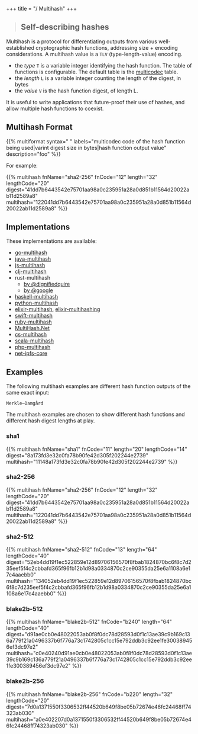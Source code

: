 +++
title = "/ Multihash"
+++

> ## Self-describing hashes

Multihash is a protocol for differentiating outputs from various well-established cryptographic hash functions, addressing size + encoding considerations. A multihash value is a `TLV` (type-length-value) encoding.

- the _type_ `T` is a variable integer identifying the hash function. The table of functions is configurable. The default table is the [multicodec](./multicodec) table.
- the _length_ `L` is a variable integer counting the length of the digest, in bytes
- the _value_ `V` is the hash function digest, of length L.

It is useful to write applications that future-proof their use of hashes, and allow multiple hash functions to coexist.

## Multihash Format


{{% multiformat
  syntax="<hash-func-type> <digest-length> <digest-value>"
  labels="multicodec code of the hash function being used|varint digest size in bytes|hash function output value"
  description="foo"
%}}

For example:

{{% multihash
  fnName="sha2-256"
  fnCode="12"
  length="32"
  lengthCode="20"
  digest="41dd7b6443542e75701aa98a0c235951a28a0d851b11564d20022ab11d2589a8"
  multihash="122041dd7b6443542e75701aa98a0c235951a28a0d851b11564d20022ab11d2589a8"
%}}

## Implementations

These implementations are available:

- [go-multihash](//github.com/multiformats/go-multihash)
- [java-multihash](//github.com/multiformats/java-multihash)
- [js-multihash](//github.com/multiformats/js-multihash)
- [clj-multihash](//github.com/multiformats/clj-multihash)
- rust-multihash
  - [by @dignifiedquire](//github.com/dignifiedquire/rust-multihash)
  - [by @google](//github.com/google/rust-multihash)
- [haskell-multihash](//github.com/LukeHoersten/multihash)
- [python-multihash](//github.com/tehmaze/python-multihash)
- [elixir-multihash](//github.com/zabirauf/ex_multihash), [elixir-multihashing](//github.com/candeira/ex_multihashing)
- [swift-multihash](//github.com/NeoTeo/SwiftMultihash)
- [ruby-multihash](//github.com/neocities/ruby-multihash)
- [MultiHash.Net](//github.com/MCGPPeters/MultiHash.Net)
- [cs-multihash](//github.com/multiformats/cs-multihash)
- [scala-multihash](//github.com/mediachain/scala-multihash)
- [php-multihash](//github.com/Fil/php-multihash)
- [net-ipfs-core](//github.com/richardschneider/net-ipfs-core)

## Examples

The following multihash examples are different hash function outputs of the same exact input:

```
Merkle–Damgård
```

The multihash examples are chosen to show different hash functions and different hash digest lengths at play.

### sha1

{{% multihash
  fnName="sha1"
  fnCode="11"
  length="20"
  lengthCode="14"
  digest="8a173fd3e32c0fa78b90fe42d305f202244e2739"
  multihash="11148a173fd3e32c0fa78b90fe42d305f202244e2739"
%}}

### sha2-256

{{% multihash
  fnName="sha2-256"
  fnCode="12"
  length="32"
  lengthCode="20"
  digest="41dd7b6443542e75701aa98a0c235951a28a0d851b11564d20022ab11d2589a8"
  multihash="122041dd7b6443542e75701aa98a0c235951a28a0d851b11564d20022ab11d2589a8"
%}}

### sha2-512

{{% multihash
  fnName="sha2-512"
  fnCode="13"
  length="64"
  lengthCode="40"
  digest="52eb4dd19f1ec522859e12d89706156570f8fbab1824870bc6f8c7d235eef5f4c2cbbafd365f96fb12b1d98a0334870c2ce90355da25e6a1108a6e17c4aaebb0"
  multihash="134052eb4dd19f1ec522859e12d89706156570f8fbab1824870bc6f8c7d235eef5f4c2cbbafd365f96fb12b1d98a0334870c2ce90355da25e6a1108a6e17c4aaebb0"
%}}

### blake2b-512

{{% multihash
  fnName="blake2b-512"
  fnCode="b240"
  length="64"
  lengthCode="40"
  digest="d91ae0cb0e48022053ab0f8f0dc78d28593d0f1c13ae39c9b169c136a779f21a0496337b6f776a73c1742805c1cc15e792ddb3c92ee1fe300389456ef3dc97e2"
  multihash="c0e40240d91ae0cb0e48022053ab0f8f0dc78d28593d0f1c13ae39c9b169c136a779f21a0496337b6f776a73c1742805c1cc15e792ddb3c92ee1fe300389456ef3dc97e2"
%}}

### blake2b-256

{{% multihash
  fnName="blake2b-256"
  fnCode="b220"
  length="32"
  lengthCode="20"
  digest="7d0a1371550f3306532ff44520b649f8be05b72674e46fc24468ff74323ab030"
  multihash="a0e402207d0a1371550f3306532ff44520b649f8be05b72674e46fc24468ff74323ab030"
%}}
